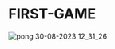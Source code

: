 # FIRST-GAME
![pong 30-08-2023 12_31_26](https://github.com/HAIDER072/FIRST-GAME/assets/119747109/1600c2a8-045a-4f50-8f23-1538c2b7b11c)
